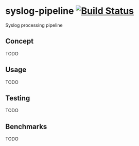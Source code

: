 syslog-pipeline [![Build Status](https://travis-ci.org/CamShaft/syslog-pipeline.png?branch=master)](https://travis-ci.org/CamShaft/syslog-pipeline)
============

Syslog processing pipeline

Concept
-------

TODO

Usage
-----

TODO

Testing
-------

TODO

Benchmarks
----------

TODO
